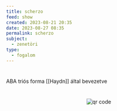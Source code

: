 ```yaml
---
title: scherzo
feed: show
created: 2023-08-21 20:35
date: 2023-08-27 08:35
permalink: scherzo
subject:
  - zenetöri
type:
  - fogalom
---
```

#

ABA triós forma [[Haydn]] által bevezetve



#
<p style="text-align: center;"><img src="https://chart.googleapis.com/chart?cht=qr&chl=https://notes.andrasdenes.com/scherzo&chs=180x180&choe=UTF-8&chld=L|2" alt="qr code"></p>

